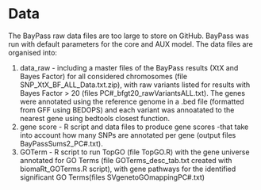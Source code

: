 # Data

The BayPass raw data files are too large to store on GitHub. BayPass was run with default parameters for the core and AUX model.
The data files are organised into:
1) data_raw - including a master files of the BayPass results (XtX and Bayes Factor) for all considered chromosomes (file SNP_XtX_BF_ALL_Data.txt.zip), with raw variants listed for results with Bayes Factor > 20 (files PC#_bfgt20_rawVariantsALL.txt). The genes were annotated using the reference genome in a .bed file (formatted from GFF using BEDOPS) and each variant was annoatated to the nearest gene using bedtools closest function.
2) gene score - R script and data files to produce gene scores -that take into account how many SNPs are annotated per gene (output files BayPassSums2_PC#.txt).
3) GOTerm - R script to run TopGO (file TopGO.R) with the gene universe annotated for GO Terms (file GOTerms_desc_tab.txt created with biomaRt_GOTerms.R script), with gene pathways for the identified significant GO Terms(files SVgenetoGOmappingPC#.txt)
